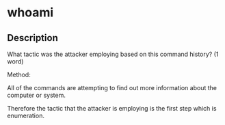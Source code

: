 # whoami

## Description

What tactic was the attacker employing based on this command history? (1 word)

Method:

All of the commands are attempting to find out more information about the computer or system.

Therefore the tactic that the attacker is employing is the first step which is enumeration.


